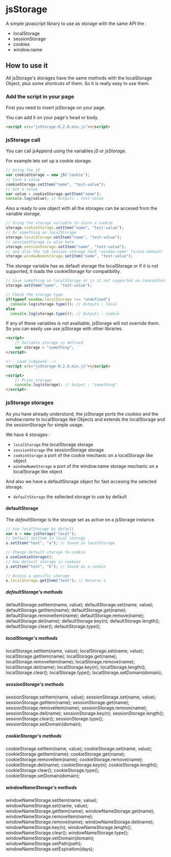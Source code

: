 # jsStorage
A simple javascript library to use as storage with the same API the :
 * localStorage
 * sessionStorage
 * cookies
 * window.name

## How to use it

All jsStorage's storages have the same methods with the localStorage Object, plus some shortcuts of them.
So it is really easy to use them.


### Add the script in your page

First you need to insert jsStorage on your page.

You can add it on your page's head or body.

```html
<script src="jsStorage-0.2.0.min.js"></script>
```


### jsStorage call

You can call jsAppend using the variables *jS* or *jsStorage*.

For example lets set up a cookie storage.

```javascript
// Using the jS
var cookieStorage = new jS('cookie');
// Save a value
cookieStorage.setItem("name", "test-value");
// Get a value
var value = cookieStorage.getItem("name");
console.log(value); // Outputs : test-value
```

Also a ready to use object with all the storages can be accesed from the variable *storage*.

```javascript
// Using the storage variable to store a cookie
storage.cookieStorage.setItem("name", "test-value");
// Or something on localStorage
storage.localStorage.setItem("name", "test-value");
// sessionStorage is also here
storage.sessionStorage.setItem("name", "test-value");
// and also the tab session storage hack "window.name" (cross-domain)
storage.windowNameStorage.setItem("name", "test-value");
```

The *storage* variable has as default storage the localStorage or if it is not supported,
it loads the cookieStorage for compatibility.

```javascript
// Save something on localStorage or is it not supported on cookieStorage
storage.setItem("name", "test-value");

// Check the storage type
if(typeof window.localStorage !== "undefined")
  console.log(storage.type()); // Outputs : local
else
  console.log(storage.type()); // Outputs : cookie
```

If any of these variables is not availiable, jsStorage will not override them. So you can easily use use jsStorage with other libraries.

```html
<script>
	// Variable storage is defined
	var storage = "something";
</script>

<!-- Load jsAppend -->
<script src="jsStorage-0.2.0.min.js"></script>

<script>
	// Print storage
	console.log(storage); // Output : "something"
</script> 
```


### jsStorage storages

As you have already understund, the jsStorage ports the *cookies* and the *window.name* to localStorage like Objects
and extends the localStorage and the sessionStorage for simple usage.

We have 4 storages :
* `localStorage` the localStorage storage
* `sessionStorage` the sessionStorage storage
* `cookieStorage` a port of the cookie mechanic on a localStorage like object
* `windowNameStorage` a port of the window.name storage mechanic on a localStorage like object

And also we have a defaultStorage object for fast accesing the selected storage.
* `defaultStorage` the sellected storage to use by default


#### defaultStorage

The *defaultStorage* is the storage set as active on a jsStorage instance.


```javascript
// Use localStorage by default
var s = new jsStorage('local');
// Default setItem in local storage
s.setItem("test", "a"); // Saved in localStorage

// Change default storage to cookie
s.useCookieStorage();
// Now default storage is cookies
s.setItem("test", "b"); // Saved as a cookie

// Access a specific storage
s.localStorage.getItem("test"); // Returns a
```

##### defaultStorage's methods

defaultStorage.setItem(name, value);
defaultStorage.set(name, value);
defaultStorage.getItem(name);
defaultStorage.get(name);
defaultStorage.removeItem(name);
defaultStorage.remove(name);
defaultStorage.del(name);
defaultStorage.key(n);
defaultStorage.length();
defaultStorage.clear();
defaultStorage.type();


##### localStorage's methods

localStorage.setItem(name, value);
localStorage.set(name, value);
localStorage.getItem(name);
localStorage.get(name);
localStorage.removeItem(name);
localStorage.remove(name);
localStorage.del(name);
localStorage.key(n);
localStorage.length();
localStorage.clear();
localStorage.type();
localStorage.setDomain(domain);


##### sessionStorage's methods

sessionStorage.setItem(name, value);
sessionStorage.set(name, value);
sessionStorage.getItem(name);
sessionStorage.get(name);
sessionStorage.removeItem(name);
sessionStorage.remove(name);
sessionStorage.del(name);
sessionStorage.key(n);
sessionStorage.length();
sessionStorage.clear();
sessionStorage.type();
sessionStorage.setDomain(domain);


##### cookieStorage's methods

cookieStorage.setItem(name, value);
cookieStorage.set(name, value);
cookieStorage.getItem(name);
cookieStorage.get(name);
cookieStorage.removeItem(name);
cookieStorage.remove(name);
cookieStorage.del(name);
cookieStorage.key(n);
cookieStorage.length();
cookieStorage.clear();
cookieStorage.type();
cookieStorage.setDomain(domain);


##### windowNameStorage's methods

windowNameStorage.setItem(name, value);
windowNameStorage.set(name, value);
windowNameStorage.getItem(name);
windowNameStorage.get(name);
windowNameStorage.removeItem(name);
windowNameStorage.remove(name);
windowNameStorage.del(name);
windowNameStorage.key(n);
windowNameStorage.length();
windowNameStorage.clear();
windowNameStorage.type();
windowNameStorage.setDomain(domain);
windowNameStorage.setPath(path);
windowNameStorage.setExpiration(days);




